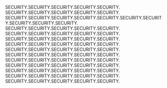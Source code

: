 SECURITY.SECURITY.SECURITY.SECURITY.SECURITY.
SECURITY.SECURITY.SECURITY.SECURITY.SECURITY.
SECURITY.SECURITY.SECURITY.SECURITY.SECURITY.SECURITY.SECURITY.SECURITY.SECURITY.SECURITY.
SECURITY.SECURITY.SECURITY.SECURITY.SECURITY.
SECURITY.SECURITY.SECURITY.SECURITY.SECURITY.
SECURITY.SECURITY.SECURITY.SECURITY.SECURITY.
SECURITY.SECURITY.SECURITY.SECURITY.SECURITY.
SECURITY.SECURITY.SECURITY.SECURITY.SECURITY.
SECURITY.SECURITY.SECURITY.SECURITY.SECURITY.
SECURITY.SECURITY.SECURITY.SECURITY.SECURITY.
SECURITY.SECURITY.SECURITY.SECURITY.SECURITY.
SECURITY.SECURITY.SECURITY.SECURITY.SECURITY.
SECURITY.SECURITY.SECURITY.SECURITY.SECURITY.
SECURITY.SECURITY.SECURITY.SECURITY.SECURITY.
